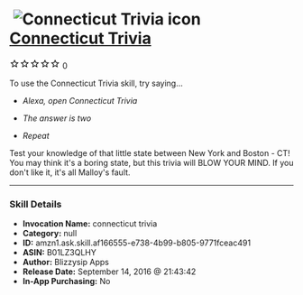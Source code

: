 # &nbsp;<img src="skill_icon" alt="Connecticut Trivia icon" width="36"> [Connecticut Trivia](http://alexa.amazon.com/#skills/amzn1.ask.skill.af166555-e738-4b99-b805-9771fceac491)
![0 stars](../../images/ic_star_border_black_18dp_1x.png)![0 stars](../../images/ic_star_border_black_18dp_1x.png)![0 stars](../../images/ic_star_border_black_18dp_1x.png)![0 stars](../../images/ic_star_border_black_18dp_1x.png)![0 stars](../../images/ic_star_border_black_18dp_1x.png) 0

To use the Connecticut Trivia skill, try saying...

* *Alexa, open Connecticut Trivia*

* *The answer is two*

* *Repeat*

Test your knowledge of that little state between New York and Boston - CT! You may think it's a boring state, but this trivia will BLOW YOUR MIND. If you don't like it, it's all Malloy's fault.

***

### Skill Details

* **Invocation Name:** connecticut trivia
* **Category:** null
* **ID:** amzn1.ask.skill.af166555-e738-4b99-b805-9771fceac491
* **ASIN:** B01LZ3QLHY
* **Author:** Blizzysip Apps
* **Release Date:** September 14, 2016 @ 21:43:42
* **In-App Purchasing:** No
